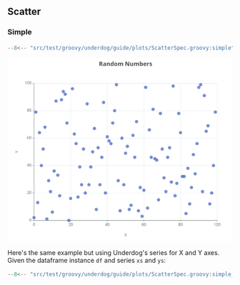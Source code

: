 ## Scatter

### Simple

```groovy title="simple"
--8<-- "src/test/groovy/underdog/guide/plots/ScatterSpec.groovy:simple"
```

![](images/scatter_simple.png)

Here's the same example but using Underdog's series for X and Y axes. Given the dataframe instance `df` and series `xs` and `ys`:

```groovy title="simple series"
--8<-- "src/test/groovy/underdog/guide/plots/ScatterSpec.groovy:simple_series"
```